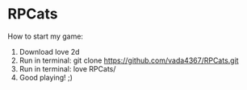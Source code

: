 # RPCats


How to start my game:
1. Download love 2d
2. Run in terminal: git clone https://github.com/vada4367/RPCats.git
3. Run in terminal: love RPCats/
4. Good playing! ;)

